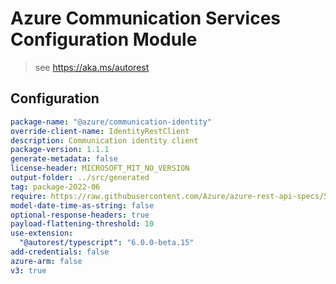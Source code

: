 # Azure Communication Services Configuration Module

> see https://aka.ms/autorest

## Configuration

```yaml
package-name: "@azure/communication-identity"
override-client-name: IdentityRestClient
description: Communication identity client
package-version: 1.1.1
generate-metadata: false
license-header: MICROSOFT_MIT_NO_VERSION
output-folder: ../src/generated
tag: package-2022-06
require: https://raw.githubusercontent.com/Azure/azure-rest-api-specs/5b0818f55339dbff370a967e3f068e180c6ad5a1/specification/communication/data-plane/Identity/readme.md
model-date-time-as-string: false
optional-response-headers: true
payload-flattening-threshold: 10
use-extension:
  "@autorest/typescript": "6.0.0-beta.15"
add-credentials: false
azure-arm: false
v3: true
```
